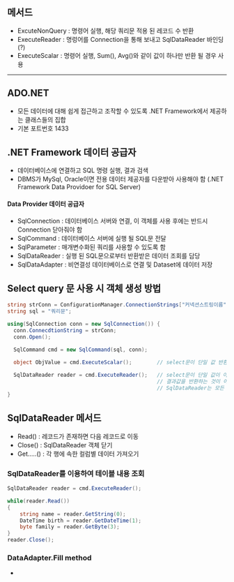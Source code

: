 
## 메서드
- ExcuteNonQuery : 명령어 실행, 해당 쿼리문 적용 된 레코드 수 반환
- ExecuteReader : 명렁어를 Connection을 통해 보내고 SqlDataReader 바인딩 (?)
- ExecuteScalar : 명령어 실행, Sum(), Avg()와 같이 값이 하나만 반환 될 경우 사용

---
## ADO.NET
- 모든 데이터에 대해 쉽게 접근하고 조작할 수 있도록 .NET Framework에서 제공하는 클래스들의 집합
- 기본 포트번호 1433


## .NET Framework 데이터 공급자
- 데이터베이스에 연결하고 SQL 명령 실행, 결과 검색
- DBMS가 MySql, Oracle이면 전용 데이터 제공자를 다운받아 사용해야 함 (.NET Framework Data Providoer for SQL Server)

#### Data Provider 데이터 공급자
- SqlConnection : 데이터베이스 서버와 연결, 이 객체를 사용 후에는 반드시 Connection 닫아줘야 함
- SqlCommand : 데이터베이스 서버에 실행 될 SQL문 전달
- SqlParameter : 매개변수화된 쿼리를 사용할 수 있도록 함
- SqlDataReader : 실행 된 SQL문으로부터 반환받은 데이터 조회를 담당
- SqlDataAdapter : 비연결성 데이터베이스로 연결 및 Dataset에 데이터 저장

## Select query 문 사용 시 객체 생성 방법
```C#
string strConn = ConfigurationManager.ConnectionStrings["커넥션스트링이름"].ConnectionString;
string sql = "쿼리문";

using(SqlConnection conn = new SqlConnection()) {
  conn.ConnecdtionString = strConn;
  conn.Open();

  SqlCommand cmd = new SqlCommand(sql, conn);

  object ObjValue = cmd.ExecuteScalar();        // select문이 단일 값 반환할 때 
  
  SqlDataReader reader = cmd.ExecuteReader();   // select문이 단일 값이 아닌 그 밖의 모든 쿼리 실행
                                                // 결과값을 반환하는 것이 아니라 SqlDataReader 타입의 인스턴스 반환
												// SqlDataReader는 모든 select문 결과를 담고 있는 것이 아니라 Read메서드 호출 할 때 마다 DB에서 현재 행에 대한 값을 읽어온다(SqlConnection 객체가 연결 된 상태에서만)
}
```

## SqlDataReader 메서드
- Read() : 레코드가 존재하면 다음 레코드로 이동
- Close() : SqlDataReader 객체 닫기
- Get.....() : 각 행에 속한 컬럼별 데이터 가져오기


### SqlDataReader를 이용하여 테이블 내용 조회
```C#
SqlDataReader reader = cmd.ExecuteReader();

while(reader.Read())
{
	string name = reader.GetString(0);
	DateTime birth = reader.GetDateTime(1);
	byte family = reader.GetByte(3);
}
reader.Close();
```

### DataAdapter.Fill method
- 
